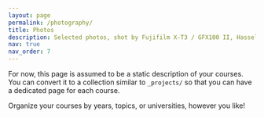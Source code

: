 ```yaml
---
layout: page
permalink: /photography/
title: Photos
description: Selected photos, shot by Fujifilm X-T3 / GFX100 II, Hasselblad X2D 100C, or DJI mini 3 pro.
nav: true
nav_order: 7
---
```


For now, this page is assumed to be a static description of your courses. You can convert it to a collection similar to `_projects/` so that you can have a dedicated page for each course.

Organize your courses by years, topics, or universities, however you like!
